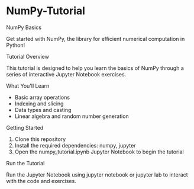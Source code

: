 # NumPy-Tutorial
NumPy Basics


Get started with NumPy, the library for efficient numerical computation in Python!

Tutorial Overview

This tutorial is designed to help you learn the basics of NumPy through a series of interactive Jupyter Notebook exercises.

What You'll Learn

- Basic array operations
- Indexing and slicing
- Data types and casting
- Linear algebra and random number generation

Getting Started

1. Clone this repository
2. Install the required dependencies: numpy, jupyter
3. Open the numpy_tutorial.ipynb Jupyter Notebook to begin the tutorial

Run the Tutorial

Run the Jupyter Notebook using jupyter notebook or jupyter lab to interact with the code and exercises.
